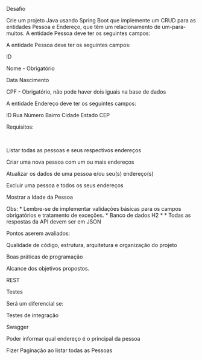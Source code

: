Desafio 

Crie um projeto Java usando Spring Boot que implemente um CRUD para as entidades Pessoa e Endereço, que têm um relacionamento de um-para-muitos. A entidade Pessoa deve ter os seguintes campos: 

A entidade Pessoa deve ter os seguintes campos: 

ID 

Nome - Obrigatório 

Data Nascimento 

CPF - Obrigatório, não pode haver dois iguais na base de dados 

A entidade Endereço deve ter os seguintes campos: 

ID Rua Número Bairro Cidade Estado CEP 

Requisitos: 

<br> 

Listar todas as pessoas e seus respectivos endereços 

Criar uma nova pessoa com um ou mais endereços 

Atualizar os dados de uma pessoa e/ou seu(s) endereço(s) 

Excluir uma pessoa e todos os seus endereços 

Mostrar a Idade da Pessoa 

Obs: * Lembre-se de implementar validações básicas para os campos obrigatórios e tratamento de exceções. * Banco de dados H2 * * Todas as respostas da API devem ser em JSON 

Pontos aserem avaliados: 

Qualidade de código, estrutura, arquitetura e organização do projeto 

Boas práticas de programação 

Alcance dos objetivos propostos. 

REST 

Testes 

Será um diferencial se: 

Testes de integração 

Swagger 

Poder informar qual endereço é o principal da pessoa 

Fizer Paginação ao listar todas as Pessoas 
